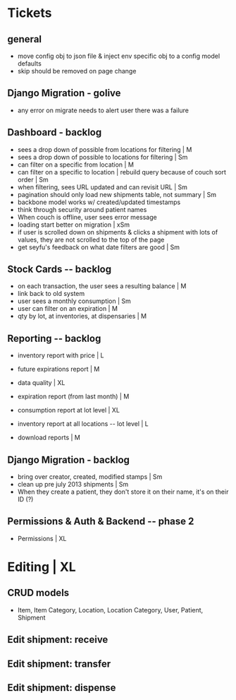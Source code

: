 # Tickets

## general
* move config obj to json file & inject env specific obj to a config model defaults
* skip should be removed on page change

## Django Migration - golive
* any error on migrate needs to alert user there was a failure

## Dashboard - backlog
* sees a drop down of possible from locations for filtering | M
* sees a drop down of possible to locations for filtering | Sm
* can filter on a specific from location | M
* can filter on a specific to location | rebuild query because of couch sort order | Sm
* when filtering, sees URL updated and can revisit URL | Sm
* pagination should only load new shipments table, not summary | Sm
* backbone model works w/ created/updated timestamps
* think through security around patient names
* When couch is offline, user sees error message
* loading start better on migration | xSm
* if user is scrolled down on shipments & clicks a shipment with lots of values, they are not scrolled to the top of the page
* get seyfu's feedback on what date filters are good | Sm

## Stock Cards -- backlog
* on each transaction, the user sees a resulting balance | M
* link back to old system
* user sees a monthly consumption | Sm
* user can filter on an expiration | M
* qty by lot, at inventories, at dispensaries | M

## Reporting -- backlog
* inventory report with price | L
* future expirations report | M
* data quality | XL

* expiration report (from last month) | M
* consumption report at lot level | XL

* inventory report at all locations -- lot level | L

* download reports | M

## Django Migration - backlog
* bring over creator, created, modified stamps | Sm
* clean up pre july 2013 shipments | Sm
* When they create a patient, they don't store it on their name, it's on their ID (?)

## Permissions & Auth & Backend -- phase 2
* Permissions | XL

# Editing | XL
## CRUD models
* Item, Item Category, Location, Location Category, User, Patient, Shipment
## Edit shipment: receive
## Edit shipment: transfer
## Edit shipment: dispense
